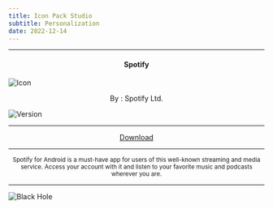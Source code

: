```yaml
---
title: Icon Pack Studio
subtitle: Personalization
date: 2022-12-14
---
```

---

<h4> <p align="center"> Spotify </p> </h4>

![Icon](https://rb.gy/yviu34)

<p align="center"> By : Spotify Ltd. </p>

![Version](https://rb.gy/a4dtfs)

---

<p align ="center">
<a href="https://rb.gy/eonik5" class="btn btn-outline-success"> Download </a>
</p>

---

<p align="center"> <sub>
Spotify for Android is a must-have app for users of this well-known streaming and media service. Access your account with it and listen to your favorite music and podcasts wherever you are.
</sub> </p>

---

![Black Hole](https://rb.gy/z0dyyw)
